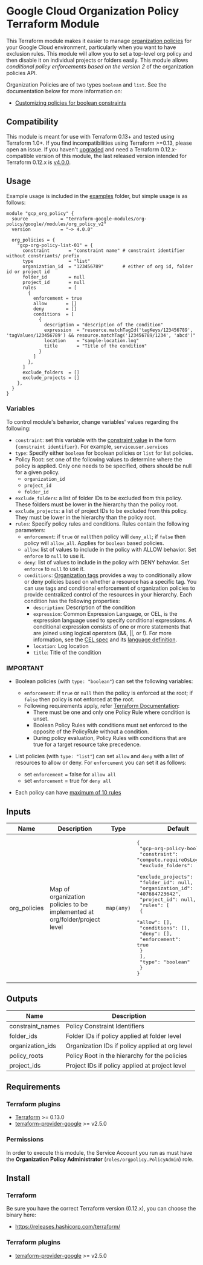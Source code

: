 # Google Cloud Organization Policy Terraform Module

This Terraform module makes it easier to manage [organization policies](https://cloud.google.com/resource-manager/docs/organization-policy/overview) for your Google Cloud environment, particularly when you want to have exclusion rules. This module will allow you to set a top-level org policy and then disable it on individual projects or folders easily. This module allows _conditional policy enforcements based on the version 2_ of the organization policies API.

Organization Policies are of two types `boolean` and `list`. See the documentation below for more information on:
 - [Customizing policies for boolean constraints](https://cloud.google.com/resource-manager/docs/organization-policy/creating-managing-policies#boolean_constraints)


## Compatibility
This module is meant for use with Terraform 0.13+ and tested using Terraform 1.0+. If you find incompatibilities using Terraform >=0.13, please open an issue.
 If you haven't
[upgraded](https://www.terraform.io/upgrade-guides/0-13.html) and need a Terraform
0.12.x-compatible version of this module, the last released version
intended for Terraform 0.12.x is [v4.0.0](https://registry.terraform.io/modules/terraform-google-modules/-org-policy/google/v4.0.0).

## Usage
Example usage is included in the [examples](./examples/org_policy_v2) folder, but simple usage is as follows:

```hcl
module "gcp_org_policy" {
  source            = "terraform-google-modules/org-policy/google//modules/org_policy_v2"
  version           = "~> 4.0.0"
  
  org_policies = {
    "gcp-org-policy-list-01" = {
      constraint       = "constraint name" # constraint identifier without constriants/ prefix
      type             = "list"
      organization_id  = "123456789"       # either of org id, folder id or project id
      folder_id        = null
      project_id       = null
      rules            = [
        {
          enforcement = true
          allow       = []
          deny        = []
          conditions  = [
            {
              description = "description of the condition"
              expression  = "resource.matchTagId('tagKeys/123456789', 'tagValues/123456789') && resource.matchTag('123456789/1234', 'abcd')"
              location    = "sample-location.log"
              title       = "Title of the condition"
            }
          ]
        },
      ]
      exclude_folders  = []
      exclude_projects = []
    },
  }
}
```
  
### Variables
To control module's behavior, change variables' values regarding the following:

- `constraint`: set this variable with the [constraint value](https://cloud.google.com/resource-manager/docs/organization-policy/org-policy-constraints#available_constraints) in the form `{constraint identifier}`. For example, `serviceuser.services`
- `type`: Specify either `boolean` for boolean policies or `list` for list policies. 
- Policy Root: set one of the following values to determine where the policy is applied. Only one needs to be specified, others should be null for a given policy.
  - `organization_id`
  - `project_id`
  - `folder_id`
- `exclude_folders`: a list of folder IDs to be excluded from this policy. These folders must be lower in the hierarchy than the policy root.
- `exclude_projects`: a list of project IDs to be excluded from this policy. They must be lower in the hierarchy than the policy root.
- `rules`: Specify policy rules and conditions. Rules contain the following parameters:
  - `enforcement`: if `true` or `null`then policy will `deny_all`; if `false` then policy will `allow_all`. Applies for `boolean` based policies.
  - `allow`: list of values to include in the policy with ALLOW behavior. Set `enforce` to `null` to use it.
  - `deny`: list of values to include in the policy with DENY behavior. Set `enforce` to `null` to use it.
  - `conditions`: [Organization tags](https://cloud.google.com/resource-manager/docs/organization-policy/tags-organization-policy) provides a way to conditionally allow or deny policies based on whether a resource has a specific tag. You can use tags and conditional enforcement of organization policies to provide centralized control of the resources in your hierarchy. Each condition has the following properties:
    - `description`: Description of the condition
    - `expression`: Common Expression Language, or CEL, is the expression language used to specify conditional expressions. A conditional expression consists of one or more statements that are joined using logical operators (&&, ||, or !). For more information, see the [CEL spec](https://github.com/google/cel-spec) and its [language definition](https://github.com/google/cel-spec/blob/master/doc/langdef.md).
    - `location`: Log location
    - `title`: Title of the condition

### IMPORTANT
- Boolean policies (with `type: "boolean"`) can set the following variables:
  - `enforcement`: if `true` or `null` then the policy is enforced at the root; if `false` then policy is not enforced at the root.
  - Following requirements apply, refer [Terraform Documentation](https://registry.terraform.io/providers/hashicorp/google/latest/docs/resources/org_policy_policy#rules):
  	- There must be one and only one Policy Rule where condition is unset.
  	- Boolean Policy Rules with conditions must set enforced to the opposite of the PolicyRule without a condition.
  	- During policy evaluation, Policy Rules with conditions that are true for a target resource take precedence.
  
- List policies (with `type: "list"`) can set `allow` and `deny` with a list of resources to allow or deny. For `enforcement` you can set it as follows:
  - set `enforcement` = false for `allow all`
  - set `enforcement` = true for `deny all`
- Each policy can have [maximum of 10 rules](https://registry.terraform.io/providers/hashicorp/google/latest/docs/resources/org_policy_policy#rules)

<!-- BEGINNING OF PRE-COMMIT-TERRAFORM DOCS HOOK -->
## Inputs

| Name | Description | Type | Default | Required |
|------|-------------|------|---------|:--------:|
| org\_policies | Map of organization policies to be implemented at org/folder/project level | `map(any)` | <pre>{<br>  "gcp-org-policy-bool-01": {<br>    "constraint": "compute.requireOsLogin",<br>    "exclude_folders": [],<br>    "exclude_projects": [],<br>    "folder_id": null,<br>    "organization_id": "407684723642",<br>    "project_id": null,<br>    "rules": [<br>      {<br>        "allow": [],<br>        "conditions": [],<br>        "deny": [],<br>        "enforcement": true<br>      }<br>    ],<br>    "type": "boolean"<br>  }<br>}</pre> | no |

## Outputs

| Name | Description |
|------|-------------|
| constraint\_names | Policy Constraint Identifiers |
| folder\_ids | Folder IDs if policy applied at folder level |
| organization\_ids | Organization IDs if policy applied at org level |
| policy\_roots | Policy Root in the hierarchy for the policies |
| project\_ids | Project IDs if policy applied at project level |

<!-- END OF PRE-COMMIT-TERRAFORM DOCS HOOK -->

## Requirements
### Terraform plugins
- [Terraform](https://www.terraform.io/downloads.html) >= 0.13.0
- [terraform-provider-google](https://github.com/terraform-providers/terraform-provider-google) >= v2.5.0

### Permissions
In order to execute this module, the Service Account you run as must have the **Organization Policy Administrator** (`roles/orgpolicy.PolicyAdmin`) role.

## Install
### Terraform
Be sure you have the correct Terraform version (0.12.x), you can choose the binary here:
- https://releases.hashicorp.com/terraform/

### Terraform plugins

- [terraform-provider-google](https://github.com/terraform-providers/terraform-provider-google) >= v2.5.0

